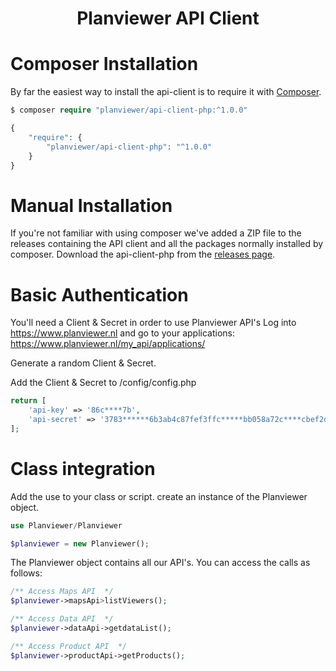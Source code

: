 
<h1 align="center"> Planviewer API Client</h1>


# Composer Installation

By far the easiest way to install the  api-client is to require it with [Composer](https://getcomposer.org/doc/00-intro.md).

```php
$ composer require "planviewer/api-client-php:^1.0.0"

{
    "require": {
        "planviewer/api-client-php": "^1.0.0"
    }
}
```

# Manual Installation
If you're not familiar with using composer we've added a ZIP file to the releases containing the API client and all the 
packages normally installed by composer. Download the api-client-php from the [releases page](https://github.com/Planviewer/api-client-php/releases/).


# Basic Authentication
You'll need a Client & Secret in order to use Planviewer API's
Log into https://www.planviewer.nl and go to your applications: https://www.planviewer.nl/my_api/applications/

Generate a random Client & Secret.

Add the Client & Secret to /config/config.php

```php
return [
    'api-key' => '86c****7b',
    'api-secret' => '3783******6b3ab4c87fef3ffc*****bb058a72c****cbef2d',
];
```

# Class integration

Add the use to your class or script.
create an instance of the Planviewer object.

```php
use Planviewer/Planviewer

$planviewer = new Planviewer();
```
The Planviewer object contains all our API's. You can access the calls as follows:
```php
/** Access Maps API  */
$planviewer->mapsApi>listViewers();

/** Access Data API  */
$planviewer->dataApi->getdataList();

/** Access Product API  */
$planviewer->productApi->getProducts();

```





